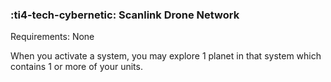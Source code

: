 ### :ti4-tech-cybernetic: **Scanlink Drone Network**

Requirements: None

When you activate a system, you may explore 1 planet in that system which contains 1 or more of your units.
